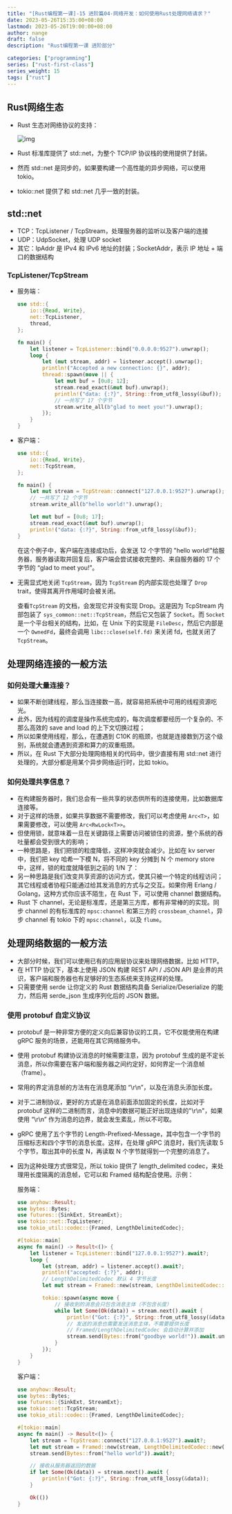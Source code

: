 ```yaml
---
title: "[Rust编程第一课]-15 进阶篇04-网络开发：如何使用Rust处理网络请求？"
date: 2023-05-26T15:35:00+08:00
lastmod: 2023-05-26T19:00:00+08:00
author: nange
draft: false
description: "Rust编程第一课 进阶部分"

categories: ["programming"]
series: ["rust-first-class"]
series_weight: 15
tags: ["rust"]
---
```


## Rust网络生态

* Rust 生态对网络协议的支持：

  ![img](/images/8ff212b28a88d697303a5fcd35174d78.jpg)

* Rust 标准库提供了 std::net，为整个 TCP/IP 协议栈的使用提供了封装。
* 然而 std::net 是同步的，如果要构建一个高性能的异步网络，可以使用 tokio。
* tokio::net 提供了和 std::net 几乎一致的封装。

## std::net

* TCP：TcpListener / TcpStream，处理服务器的监听以及客户端的连接
* UDP：UdpSocket，处理 UDP socket
* 其它：IpAddr 是 IPv4 和 IPv6 地址的封装；SocketAddr，表示 IP 地址 + 端口的数据结构

### TcpListener/TcpStream

* 服务端：

  ```rust
  use std::{
      io::{Read, Write},
      net::TcpListener,
      thread,
  };
  
  fn main() {
      let listener = TcpListener::bind("0.0.0.0:9527").unwrap();
      loop {
          let (mut stream, addr) = listener.accept().unwrap();
          println!("Accepted a new connection: {}", addr);
          thread::spawn(move || {
              let mut buf = [0u8; 12];
              stream.read_exact(&mut buf).unwrap();
              println!("data: {:?}", String::from_utf8_lossy(&buf));
              // 一共写了 17 个字节
              stream.write_all(b"glad to meet you!").unwrap();
          });
      }
  }
  ```

* 客户端：

  ```rust
  use std::{
      io::{Read, Write},
      net::TcpStream,
  };
  
  fn main() {
      let mut stream = TcpStream::connect("127.0.0.1:9527").unwrap();
      // 一共写了 12 个字节
      stream.write_all(b"hello world!").unwrap();
  
      let mut buf = [0u8; 17];
      stream.read_exact(&mut buf).unwrap();
      println!("data: {:?}", String::from_utf8_lossy(&buf));
  }
  ```

  在这个例子中，客户端在连接成功后，会发送 12 个字节的 "hello world!"给服务器，服务器读取并回复后，客户端会尝试接收完整的、来自服务器的 17 个字节的 “glad to meet you!”。

* 无需显式地关闭 `TcpStream`，因为 `TcpStream` 的内部实现也处理了 `Drop` trait，使得其离开作用域时会被关闭。

  查看`TcpStream` 的文档，会发现它并没有实现 Drop。这是因为 TcpStream 内部包装了 `sys_common::net::TcpStream`，然后它又包装了 `Socket`。而 `Socket` 是一个平台相关的结构，比如，在 Unix 下的实现是 `FileDesc`，然后它内部是一个 `OwnedFd`，最终会调用 `libc::close(self.fd)` 来关闭 fd，也就关闭了 `TcpStream`。

## 处理网络连接的一般方法

### 如何处理大量连接？

* 如果不断创建线程，那么当连接数一高，就容易把系统中可用的线程资源吃光。
* 此外，因为线程的调度是操作系统完成的，每次调度都要经历一个复杂的、不那么高效的 save and load 的上下文切换过程；
* 所以如果使用线程，那么，在遭遇到 C10K 的瓶颈，也就是连接数到万这个级别，系统就会遭遇到资源和算力的双重瓶颈。
* 所以，在 Rust 下大部分处理网络相关的代码中，很少直接有用 std::net 进行处理的，大部分都是用某个异步网络运行时，比如 tokio。

### 如何处理共享信息？

* 在构建服务器时，我们总会有一些共享的状态供所有的连接使用，比如数据库连接等。
* 对于这样的场景，如果共享数据不需要修改，我们可以考虑使用 `Arc<T>`，如果需要修改，可以使用 `Arc<RwLock<T>>`。
* 但使用锁，就意味着一旦在关键路径上需要访问被锁住的资源，整个系统的吞吐量都会受到很大的影响；
* 一种思路是，我们把锁的粒度降低，这样冲突就会减少。比如在 kv server 中，我们把 key 哈希一下模 N，将不同的 key 分摊到 N 个 memory store 中，这样，锁的粒度就降低到之前的 1/N 了：
* 另一种思路是我们改变共享资源的访问方式，使其只被一个特定的线程访问；其它线程或者协程只能通过给其发消息的方式与之交互。如果你用 Erlang / Golang，这种方式你应该不陌生，在 Rust 下，可以使用 channel 数据结构。
* Rust 下 channel，无论是标准库，还是第三方库，都有非常棒的的实现。同步 channel 的有标准库的 `mpsc:channel` 和第三方的 `crossbeam_channel`，异步 channel 有 tokio 下的 `mpsc:channel`，以及 `flume`。

## 处理网络数据的一般方法

* 大部分时候，我们可以使用已有的应用层协议来处理网络数据，比如 HTTP。
* 在 HTTP 协议下，基本上使用 JSON 构建 REST API / JSON API 是业界的共识，客户端和服务器也有足够好的生态系统来支持这样的处理。
* 只需要使用 serde 让你定义的 Rust 数据结构具备 Serialize/Deserialize 的能力，然后用 serde_json 生成序列化后的 JSON 数据。

### 使用 protobuf 自定义协议

* protobuf 是一种非常方便的定义向后兼容协议的工具，它不仅能使用在构建 gRPC 服务的场景，还能用在其它网络服务中。

* 使用 protobuf 构建协议消息的时候需要注意，因为 protobuf 生成的是不定长消息，所以你需要在客户端和服务器之间约定好，如何界定一个消息帧（frame）。

* 常用的界定消息帧的方法有在消息尾添加 “\r\n”，以及在消息头添加长度。

* 对于二进制协议，更好的方式是在消息前面添加固定的长度，比如对于 protobuf 这样的二进制而言，消息中的数据可能正好出现连续的"\r\n"，如果使用 “\r\n” 作为消息的边界，就会发生紊乱，所以不可取。

* gRPC 使用了五个字节的 Length-Prefixed-Message，其中包含一个字节的压缩标志和四个字节的消息长度。这样，在处理 gRPC 消息时，我们先读取 5 个字节，取出其中的长度 N，再读取 N 个字节就得到一个完整的消息了。

* 因为这种处理方式很常见，所以 tokio 提供了 length_delimited codec，来处理用长度隔离的消息帧，它可以和 Framed 结构配合使用。示例：

  服务端：

  ```rust
  use anyhow::Result;
  use bytes::Bytes;
  use futures::{SinkExt, StreamExt};
  use tokio::net::TcpListener;
  use tokio_util::codec::{Framed, LengthDelimitedCodec};
  
  #[tokio::main]
  async fn main() -> Result<()> {
      let listener = TcpListener::bind("127.0.0.1:9527").await?;
      loop {
          let (stream, addr) = listener.accept().await?;
          println!("accepted: {:?}", addr);
          // LengthDelimitedCodec 默认 4 字节长度
          let mut stream = Framed::new(stream, LengthDelimitedCodec::new());
  
          tokio::spawn(async move {
              // 接收到的消息会只包含消息主体（不包含长度）
              while let Some(Ok(data)) = stream.next().await {
                  println!("Got: {:?}", String::from_utf8_lossy(&data));
                  // 发送的消息也需要发送消息主体，不需要提供长度
                  // Framed/LengthDelimitedCodec 会自动计算并添加
                  stream.send(Bytes::from("goodbye world!")).await.unwrap();
              }
          });
      }
  }
  ```

  客户端：

  ```rust
  use anyhow::Result;
  use bytes::Bytes;
  use futures::{SinkExt, StreamExt};
  use tokio::net::TcpStream;
  use tokio_util::codec::{Framed, LengthDelimitedCodec};
  
  #[tokio::main]
  async fn main() -> Result<()> {
      let stream = TcpStream::connect("127.0.0.1:9527").await?;
      let mut stream = Framed::new(stream, LengthDelimitedCodec::new());
      stream.send(Bytes::from("hello world")).await?;
  
      // 接收从服务器返回的数据
      if let Some(Ok(data)) = stream.next().await {
          println!("Got: {:?}", String::from_utf8_lossy(&data));
      }
  
      Ok(())
  }
  ```

  

















